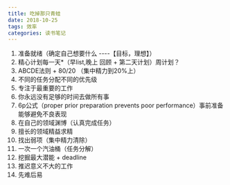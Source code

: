 ```yaml
---
title: 吃掉那只青蛙
date: 2018-10-25
tags: 效率
categories: 读书笔记
---
```


  1. 准备就绪（确定自己想要什么  ----【目标，理想】）
  2. 精心计划每一天*（早list,晚上 回顾  + 第二天计划）周计划？
  3. ABCDE法则  + 80/20  （集中精力到20%上）
  4. 不同的任务分配不同的优先级
  5. 专注于最重要的工作
  6. 你永远没有足够的时间去做所有事
  7. 6p公式（proper prior preparation prevents poor performance）事前准备能够避免不良表现
  8. 在自己的领域渊博（认真完成任务）
  9. 擅长的领域精益求精
  10. 找出弱项（集中精力清除） 
  11. 一次一个汽油桶（任务分解）
  12. 挖掘最大潜能 + deadline
  13. 推迟意义不大的工作
  14. 先难后易